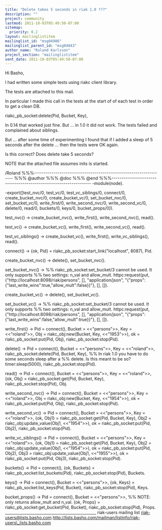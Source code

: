 ```yaml
---
title: "Delete takes 5 seconds in riak 1.0 ???"
description: ""
project: community
lastmod: 2011-10-03T05:49:50-07:00
sitemap:
  priority: 0.2
layout: mailinglistitem
mailinglist_id: "msg04986"
mailinglist_parent_id: "msg04843"
author_name: "Roland Karlsson"
project_section: "mailinglistitem"
sent_date: 2011-10-03T05:49:50-07:00
---
```



Hi Basho,

I had written some simple tests using riakc client library.

The tests are attached to this mail.

In particular I made this call in the tests at the start of
of each test in order to get a clean DB.

 riakc\_pb\_socket:delete(Pid, Bucket, Key),

In 0.14 that worked just fine. But ... in 1.0 it did not work.
The tests failed and complained about siblings.

But ... after some time of experimenting I found that if I
added a sleep of 5 seconds after the delete ... then the tests
were OK again.

Is this correct? Does delete take 5 seconds?

NOTE that the attached file assumes inits is started.

/Roland
%%%-------------------------------------------------------------------
%%% @author 
%%% @doc
%%% @end
%%%-------------------------------------------------------------------
-module(node).

-export([test\_nvc/0,
 test\_vc/0,
 test\_vc\_siblings/0,
 connect/0,
 create\_bucket\_nvc/0,
 create\_bucket\_vc/0,
 set\_bucket\_nvc/0,
 set\_bucket\_vc/0,
 write\_first/0,
 write\_second\_nvc/0,
 write\_second\_vc/0,
 delete/0,
 read/0,
 buckets/0,
 keys/0,
 bucket\_props/0]).

test\_nvc() -&gt;
 create\_bucket\_nvc(),
 write\_first(),
 write\_second\_nvc(),
 read().

test\_vc() -&gt;
 create\_bucket\_vc(),
 write\_first(),
 write\_second\_vc(),
 read().

test\_vc\_siblings() -&gt;
 create\_bucket\_vc(),
 write\_first(),
 write\_vc\_siblings(),
 read().

connect() -&gt;
 {ok, Pid} = riakc\_pb\_socket:start\_link("localhost", 8087),
 Pid.

create\_bucket\_nvc() -&gt;
 delete(),
 set\_bucket\_nvc().

set\_bucket\_nvc() -&gt;
 %% riakc\_pb\_socket:set\_bucket/3 cannot be used. It only supports
 %% two settings: n\_val and allow\_mult.
 httpc:request(put,
 {"http://localhost:8098/riak/persons",
 [],
 "application/json",
 "{\"props\":{\"last\_write\_wins\":true,\"allow\_mult\":false}}"},
 [],
 []).

create\_bucket\_vc() -&gt;
 delete(),
 set\_bucket\_vc().

set\_bucket\_vc() -&gt;
 %% riakc\_pb\_socket:set\_bucket/3 cannot be used. It only supports
 %% two settings: n\_val and allow\_mult.
 httpc:request(put,
 {"http://localhost:8098/riak/persons",
 [],
 "application/json",
 "{\"props\":{\"last\_write\_wins\":false,\"allow\_mult\":true}}"},
 [],
 []).

write\_first() -&gt;
 Pid = connect(),
 Bucket = &lt;&lt;"persons"&gt;&gt;,
 Key = &lt;&lt;"roland"&gt;&gt;,
 Obj = riakc\_obj:new(Bucket, Key, &lt;&lt;"1953"&gt;&gt;),
 ok = riakc\_pb\_socket:put(Pid, Obj),
 riakc\_pb\_socket:stop(Pid).

delete() -&gt;
 Pid = connect(),
 Bucket = &lt;&lt;"persons"&gt;&gt;,
 Key = &lt;&lt;"roland"&gt;&gt;,
 riakc\_pb\_socket:delete(Pid, Bucket, Key),
 %% In riak 1.0 you have to do some seconds sleep after a
 %% delete. Is this meant to be so?
 timer:sleep(5000),
 riakc\_pb\_socket:stop(Pid).

read() -&gt;
 Pid = connect(),
 Bucket = &lt;&lt;"persons"&gt;&gt;,
 Key = &lt;&lt;"roland"&gt;&gt;,
 {ok, Obj} = riakc\_pb\_socket:get(Pid, Bucket, Key),
 riakc\_pb\_socket:stop(Pid),
 Obj.

write\_second\_nvc() -&gt;
 Pid = connect(),
 Bucket = &lt;&lt;"persons"&gt;&gt;,
 Key = &lt;&lt;"roland"&gt;&gt;,
 Obj = riakc\_obj:new(Bucket, Key, &lt;&lt;"1954"&gt;&gt;),
 ok = riakc\_pb\_socket:put(Pid, Obj),
 riakc\_pb\_socket:stop(Pid).

write\_second\_vc() -&gt;
 Pid = connect(),
 Bucket = &lt;&lt;"persons"&gt;&gt;,
 Key = &lt;&lt;"roland"&gt;&gt;,
 {ok, Obj1} = riakc\_pb\_socket:get(Pid, Bucket, Key),
 Obj2 = riakc\_obj:update\_value(Obj1, &lt;&lt;"1954"&gt;&gt;),
 ok = riakc\_pb\_socket:put(Pid, Obj2),
 riakc\_pb\_socket:stop(Pid).

write\_vc\_siblings() -&gt;
 Pid = connect(),
 Bucket = &lt;&lt;"persons"&gt;&gt;,
 Key = &lt;&lt;"roland"&gt;&gt;,
 {ok, Obj1} = riakc\_pb\_socket:get(Pid, Bucket, Key),
 Obj2 = riakc\_obj:update\_value(Obj1, &lt;&lt;"1954"&gt;&gt;),
 ok = riakc\_pb\_socket:put(Pid, Obj2),
 Obj3 = riakc\_obj:update\_value(Obj1, &lt;&lt;"1955"&gt;&gt;),
 ok = riakc\_pb\_socket:put(Pid, Obj3),
 riakc\_pb\_socket:stop(Pid).

buckets() -&gt;
 Pid = connect(),
 {ok, Buckets} = riakc\_pb\_socket:list\_buckets(Pid),
 riakc\_pb\_socket:stop(Pid),
 Buckets.

keys() -&gt;
 Pid = connect(),
 Bucket = &lt;&lt;"persons"&gt;&gt;,
 {ok, Keys} = riakc\_pb\_socket:list\_keys(Pid, Bucket),
 riakc\_pb\_socket:stop(Pid),
 Keys.

bucket\_props() -&gt;
 Pid = connect(),
 Bucket = &lt;&lt;"persons"&gt;&gt;,
 %% NOTE: only returns allow\_mult and n\_val.
 {ok, Props} = riakc\_pb\_socket:get\_bucket(Pid, Bucket),
 riakc\_pb\_socket:stop(Pid),
 Props.
\_\_\_\_\_\_\_\_\_\_\_\_\_\_\_\_\_\_\_\_\_\_\_\_\_\_\_\_\_\_\_\_\_\_\_\_\_\_\_\_\_\_\_\_\_\_\_
riak-users mailing list
riak-users@lists.basho.com
http://lists.basho.com/mailman/listinfo/riak-users\_lists.basho.com

